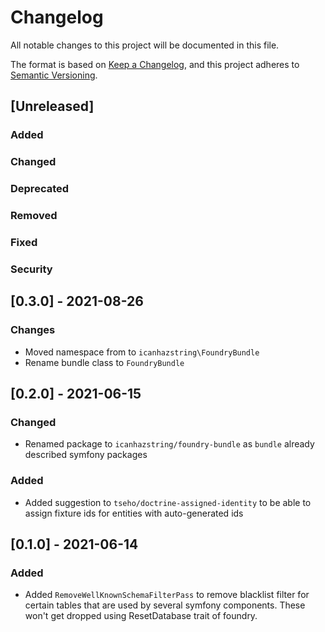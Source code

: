 # Changelog
All notable changes to this project will be documented in this file.

The format is based on [Keep a Changelog](https://keepachangelog.com/en/1.0.0/),
and this project adheres to [Semantic Versioning](https://semver.org/spec/v2.0.0.html).

## [Unreleased]
### Added
### Changed
### Deprecated
### Removed
### Fixed
### Security

## [0.3.0] - 2021-08-26
### Changes
- Moved namespace from to `icanhazstring\FoundryBundle`
- Rename bundle class to `FoundryBundle`

## [0.2.0] - 2021-06-15
### Changed
- Renamed package to `icanhazstring/foundry-bundle` as `bundle` already described symfony packages
### Added
- Added suggestion to `tseho/doctrine-assigned-identity` to be able to assign fixture ids for entities
  with auto-generated ids

## [0.1.0] - 2021-06-14
### Added
- Added `RemoveWellKnownSchemaFilterPass` to remove blacklist filter for 
  certain tables that are used by several symfony components. These won't get
  dropped using ResetDatabase trait of foundry.
